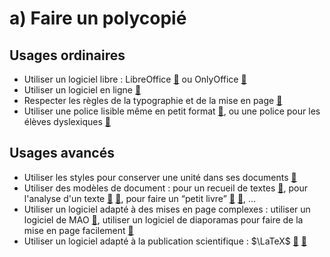 # a) Faire un polycopié


## Usages ordinaires
* Utiliser un logiciel libre : LibreOffice [🔗](https://fr.libreoffice.org/download/telecharger-libreoffice/) ou OnlyOffice [🔗](https://www.onlyoffice.com/fr/desktop.aspx) 
* Utiliser un logiciel en ligne [🔗](http://docs.google.com/)
* Respecter les règles de la typographie et de la mise en page [🔗](http://ufr3.univ-montp3.fr/IMG/pdf/Regle_d_or_edition_memoire_version_juin_2013_-_Masters_MOBILITES_Transport_cle81b1f6.pdf)
* Utiliser une police lisible même en petit format [🔗](http://www.dafont.com/fr/philosopher.font), ou une police pour les élèves dyslexiques [🔗](http://opendyslexic.org/)

## Usages avancés
* Utiliser les styles pour conserver une unité dans ses documents [🔗](https://dane.ac-lyon.fr/spip/IMG/pdf/libreoffice_avance_pdf.pdf)
* Utiliser des modèles de document : pour un recueil de textes [🔗](https://docs.google.com/document/d/1x6Lntq4ajqTRN7ykKkjdPDwhUDTUVYvGc2vmqKvlHfE/edit?usp=sharing), pour l'analyse d'un texte [🔗](https://docs.google.com/document/d/1lAeOmIczj71GBYVnP09CzUdiR0nc_68pOeAVjqB8G2Y/edit?usp=sharing) [🔗](https://docs.google.com/drawings/d/1DDuXTG256JtQXYgIas1Bn49cae18-ka_pscfBKfU6n0/edit?usp=sharing), pour faire un “petit livre” [🔗](http://petitslivres.free.fr/index_techniques.htm) [🔗](https://www.dropbox.com/s/5i7aujquvihqi3x/Epicure-Lettre%20%C3%A0%20M%C3%A9n%C3%A9c%C3%A9e-format%20%20petitlivre.pdf?dl=0), …
* Utiliser un logiciel adapté à des mises en page complexes : utiliser un logiciel de MAO [🔗](https://scribus.fr/), utiliser un logiciel de diaporamas pour faire de la mise en page facilement [🔗](https://docs.google.com/presentation/u/0/)
* Utiliser un logiciel adapté à la publication scientifique : $\LaTeX$ [🔗](http://tug.ctan.org/info/latex-sciences-humaines.pdf) [🔗](https://fr.overleaf.com/)

<!-- modèles de document : A4 2 colonnes / modèle pour la correction des copies / sujets type bac / “petit livre” -->